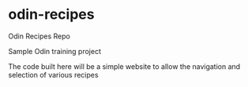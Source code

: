 # odin-recipes
Odin Recipes Repo

Sample Odin training project

The code built here will be a simple website to allow the navigation and selection of various recipes